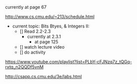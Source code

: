 currently at page 67

http://www.cs.cmu.edu/~213/schedule.html

- current topic: Bits Btyes, & Integers II:
	- [] Read 2.2-2.3
		- currently at 2.3.1
			- at page 125
	- [] watch lecture video
	- [] do activity

https://www.youtube.com/playlist?list=PLbY-cFJNzq7z_tQGq-rxtq_n2QQDf5vnM

http://csapp.cs.cmu.edu/3e/labs.html
